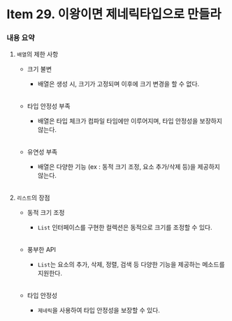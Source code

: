 # Item 29. 이왕이면 제네릭타입으로 만들라

### 내용 요약 <br>
1. `배열`의 제한 사항
    - 크기 불변
        - 배열은 생성 시, 크기가 고정되며 이후에 크기 변경을 할 수 없다. <br><br>

    - 타입 안정성 부족
        - 배열은 타입 체크가 컴파일 타임에만 이루어지며, 타입 안정성을 보장하지 않는다. <br><br>

    - 유연성 부족
        - 배열은 다양한 기능 (ex : 동적 크기 조정, 요소 추가/삭제 등)을 제공하지 않는다. <br><br>


2. `리스트`의 장점
    - 동적 크기 조정
        - `List` 인터페이스를 구현한 컬렉션은 동적으로 크기를 조정할 수 있다. <br><br>

    - 풍부한 API
        - `List`는 요소의 추가, 삭제, 정렬, 검색 등 다양한 기능을 제공하는 메소드를 지원한다. <br><br>

    - 타입 안정성
        - `제네릭`을 사용하여 타입 안정성을 보장할 수 있다. <br><br>
